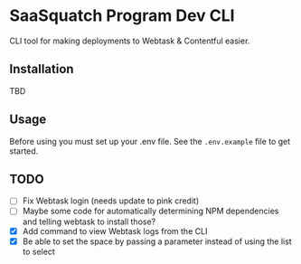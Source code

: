 # SaaSquatch Program Dev CLI

CLI tool for making deployments to Webtask & Contentful easier.

## Installation
TBD

## Usage
Before using you must set up your .env file. See the `.env.example` file to get started.

## TODO
- [ ] Fix Webtask login (needs update to pink credit)
- [ ] Maybe some code for automatically determining NPM dependencies and telling webtask to install those?
- [x] Add command to view Webtask logs from the CLI
- [x] Be able to set the space by passing a parameter instead of using the list to select
